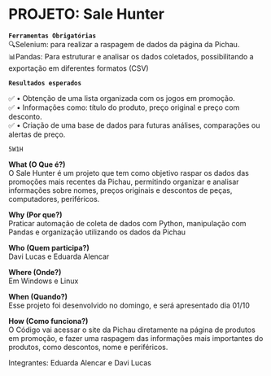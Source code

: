 # PROJETO: Sale Hunter

**``Ferramentas Obrigatórias``**<br>
🔍Selenium: para realizar a raspagem de dados da página da Pichau.<br>
📊Pandas: Para estruturar e analisar os dados coletados, possibilitando a exportação em diferentes formatos (CSV)

**``Resultados esperados``**

✅ • Obtenção de uma lista organizada com os jogos em promoção.<br>
✅ • Informações como: título do produto, preço original e preço com desconto.<br>
✅ • Criação de uma base de dados para futuras análises, comparações ou alertas de preço.

``5W1H``

**What (O Que é?)**<br>
O Sale Hunter é um projeto que tem como objetivo raspar os dados das promoções mais recentes da Pichau, permitindo organizar e analisar informações sobre nomes, preços originais e descontos de peças, computadores, periféricos.

**Why (Por que?)**<br>
Praticar automação de coleta de dados com Python, manipulação com Pandas e organização utilizando os dados da Pichau

**Who (Quem participa?)**<br>
Davi Lucas e Eduarda Alencar

**Where (Onde?)**<br>
Em Windows e Linux

**When (Quando?)**<br>
Esse projeto foi desenvolvido no domingo, e será apresentado dia 01/10

**How (Como funciona?)**<br>
O Código vai acessar o site da Pichau diretamente na página de produtos em promoção, e fazer uma raspagem das informações mais importantes do produtos, como descontos, nome e periféricos.

Integrantes: Eduarda Alencar e Davi Lucas
